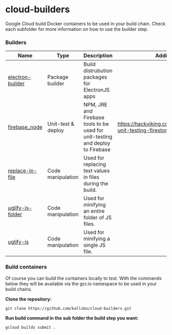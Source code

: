# cloud-builders

Google Cloud build Docker containers to be used in your build chain. Check each subfolder for more information on how to use the builder step.

### Builders

Name | Type | Description | Additional info
-----|------|-------------|----------------
[electron-builder](https://github.com/kallsbo/cloud-builders/tree/master/electron-builder) | Package builder | Build distrubution packages for ElectronJS apps
[firebase_node](https://github.com/kallsbo/cloud-builders/tree/master/firebase_node) | Unit-test & deploy | NPM, JRE and Firebase tools to be used for unit-testing and deploy to Firebase | https://hackviking.com/2020/11/10/firebase-unit-testing-firestore-rules/
[replace-in-file](https://github.com/kallsbo/cloud-builders/tree/master/replace-in-file) | Code manipulation | Used for replacing text values in files during the build.
[uglify-js-folder](https://github.com/kallsbo/cloud-builders/tree/master/uglify-js-folder) | Code manipulation | Used for minifying an entire folder of JS files.
[uglify-js](https://github.com/kallsbo/cloud-builders/tree/master/uglify-js) | Code manipulation | Used for minifying a single JS file.

### Build containers
Of course you can build the containers locally to test. With the commands below they will be available via the gcr.io namespace to be used in your build chains.  

__Clone the repository:__
```
git clone https://github.com/kallsbo/cloud-builders.git
```
__Run build command in the sub folder the build step you want:__
```
gcloud builds submit .
```
